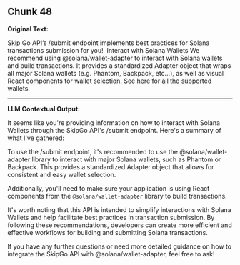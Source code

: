 ## Chunk 48

**Original Text:**

Skip Go API’s /submit endpoint implements best practices for Solana transactions submission for you! ​
Interact with Solana Wallets
We recommend using @solana/wallet-adapter to interact with Solana wallets and build transactions. It provides a standardized Adapter object that wraps all major Solana wallets (e.g. Phantom, Backpack, etc…), as well as visual React components for wallet selection. See here for all the supported wallets.

---

**LLM Contextual Output:**

It seems like you're providing information on how to interact with Solana Wallets through the SkipGo API's /submit endpoint. Here's a summary of what I've gathered:

To use the /submit endpoint, it's recommended to use the @solana/wallet-adapter library to interact with major Solana wallets, such as Phantom or Backpack. This provides a standardized Adapter object that allows for consistent and easy wallet selection.

Additionally, you'll need to make sure your application is using React components from the `@solana/wallet-adapter` library to build transactions.

It's worth noting that this API is intended to simplify interactions with Solana Wallets and help facilitate best practices in transaction submission. By following these recommendations, developers can create more efficient and effective workflows for building and submitting Solana transactions.

If you have any further questions or need more detailed guidance on how to integrate the SkipGo API with @solana/wallet-adapter, feel free to ask!
